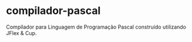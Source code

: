 # compilador-pascal
Compilador para Linguagem de Programação Pascal construído utilizando JFlex &amp; Cup.
